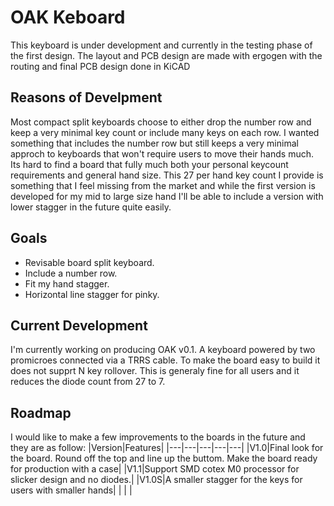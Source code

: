 # OAK Keboard
This keyboard is under development and currently in the testing phase of the first design.
The layout and PCB design are made with ergogen with the routing and final PCB design done in KiCAD

## Reasons of Develpment
Most compact split keyboards choose to either drop the number row and keep a very minimal key count or include many keys on each row. I wanted something that includes the number row but still keeps a very minimal approch to keyboards that won't require users to move their hands much. Its hard to find a board that fully much both your personal keycount requirements and general hand size. This 27 per hand key count I provide is something that I feel missing from the market and while the first version is developed for my mid to large size hand I'll be able to include a version with lower stagger in the future quite easily.

## Goals
* Revisable board split keyboard.
* Include a number row.
* Fit my hand stagger.
* Horizontal line stagger for pinky.

## Current Development
I'm currently working on producing OAK v0.1. A keyboard powered by two promicroes connected via a TRRS cable. To make the board easy to build it does not supprt N key rollover. This is generaly fine for all users and it reduces the diode count from 27 to 7.

## Roadmap
I would like to make a few improvements to the boards in the future and they are as follow:
|Version|Features|
|---|---|---|---|---|
|V1.0|Final look for the board. Round off the top and line up the buttom. Make the board ready for production with a case|
|V1.1|Support SMD cotex M0 processor for slicker design and no diodes.|
|V1.0S|A smaller stagger for the keys for users with smaller hands|   |   |   |

